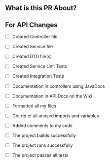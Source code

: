 ## What is this PR About?

<!--- Describe your changes in detail -->

## For API Changes

<!--- List the endpoints added below, then make sure to check all the boxes below before requesting a review -->

- [ ] Created Controller file
- [ ] Created Service file
- [ ] Created DTO file(s)

- [ ] Created Service Unit Tests
- [ ] Created Integration Tests 

- [ ] Documentation in controllers using JavaDocs
- [ ] Documentation in API Docs on the Wiki

- [ ] Formatted all my files
- [ ] Got rid of all unused imports and variables
- [ ] Added comments to my code

- [ ] The project builds successfully
- [ ] The project runs successfully
- [ ] The project passes all tests


